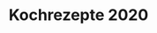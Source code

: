 ---
templateKey: projekt-item
bild:
  image: /img/projekte_kochen.jpg
  alt: Kochen
title: Kochrezepte 2020
link: kochrezepte-2020
beschreibung: Eine Ansammlung aller Kochrezepte unserer Mitglieder. Das Ziel ist ein Kochbuch der Regionalgruppe Zürich.
---